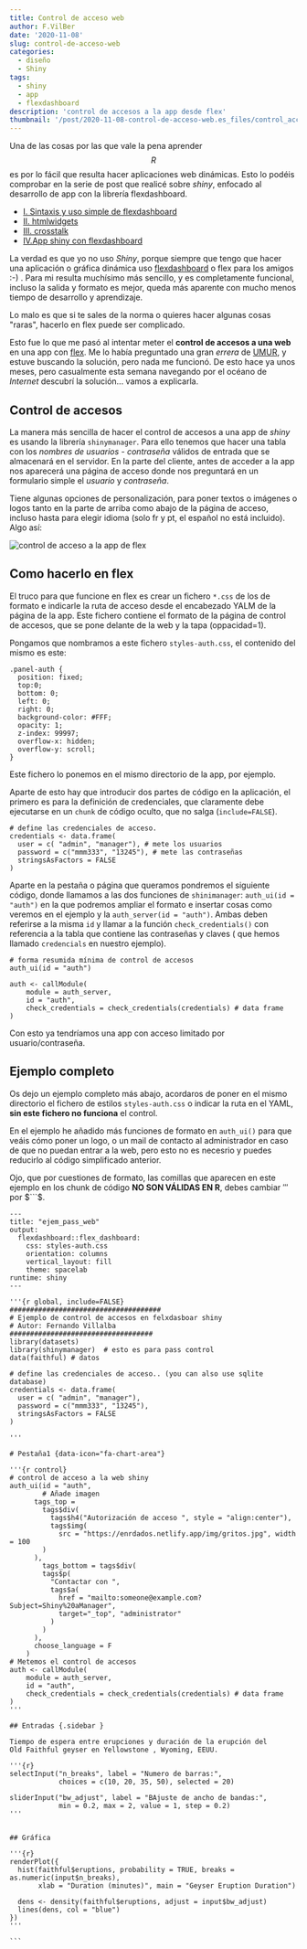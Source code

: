 ```yaml
---
title: Control de acceso web
author: F.VilBer
date: '2020-11-08'
slug: control-de-acceso-web
categories:
  - diseño
  - Shiny
tags:
  - shiny
  - app
  - flexdashboard
description: 'control de accesos a la app desde flex'
thumbnail: '/post/2020-11-08-control-de-acceso-web.es_files/control_accesos1.png'
---
```


Una de las cosas por las que vale la pena aprender $$R$$ es por lo fácil que resulta hacer aplicaciones web dinámicas. Esto lo podéis comprobar en la serie de post que realicé sobre *shiny*, enfocado al desarrollo de app con la librería flexdashboard.

 * [I. Sintaxis y uso simple de flexdashboard](../Shiny-facil-con-flexdashboard)
 * [II. htmlwidgets](../Shiny-facil-con-flexdashboard-ii)
 * [III. crosstalk](../crosstalk)
 * [IV.App shiny con flexdashboard ](../shiny-facil-con-flexdashboard-iv)
 
La verdad es que yo no uso *Shiny*, porque siempre que tengo que hacer una aplicación o gráfica dinámica uso [flexdashboard](https://rmarkdown.rstudio.com/flexdashboard/) o flex para los amigos :-) . Para mi resulta muchísimo más sencillo, y es completamente funcional, incluso la salida y formato es mejor, queda más aparente con mucho menos tiempo de desarrollo y aprendizaje.

Lo malo es que si te sales de la norma o quieres hacer algunas cosas "raras", hacerlo en flex puede ser complicado. 

Esto fue lo que me pasó al intentar meter el **control de accesos a una web** en una app con  [flex](../shiny-facil-con-flexdashboard-iv). Me lo había preguntado una gran _errera_ de [UMUR](https://gauss.inf.um.es/umur/), y estuve buscando la solución, pero nada me funcionó. De esto hace ya unos meses, pero casualmente esta semana navegando por el océano de *Internet* descubrí la solución... vamos a explicarla.

## Control de accesos
La manera más sencilla de hacer el control de accesos a una app de *shiny* es usando la librería `shinymanager`. 
Para ello tenemos que hacer una tabla con los *nombres de usuarios - contraseña* válidos de entrada que se almacenará en el servidor. En la parte del cliente, antes de acceder a la app nos aparecerá una página de acceso donde nos preguntará en un formulario simple el *usuario* y *contraseña*.

Tiene algunas opciones de personalización, para poner textos o imágenes o logos tanto en la parte de arriba como abajo de la página de acceso, incluso hasta para elegir idioma (solo fr y pt, el español no está incluido). Algo así:

![control de acceso a la app de flex](/post/2020-11-08-control-de-acceso-web.es_files/control_accesos1.png)

## Como hacerlo en flex
El truco para que funcione en flex es crear un fichero `*.css` de los de formato e indicarle la ruta de acceso desde el encabezado YALM de la página de la app. Este fichero contiene el formato de la página de control de accesos, que se pone delante de la web y la tapa (oppacidad=1).

Pongamos que nombramos a este fichero `styles-auth.css`, el contenido del mismo es este:

```
.panel-auth {
  position: fixed;
  top:0;
  bottom: 0;
  left: 0;
  right: 0;
  background-color: #FFF;
  opacity: 1;
  z-index: 99997;
  overflow-x: hidden;
  overflow-y: scroll;
}

```

Este fichero lo ponemos en el mismo directorio de la app, por ejemplo.

Aparte de esto hay que introducir dos partes de código en la aplicación, el primero es para la definición de credenciales, que claramente debe ejecutarse en un `chunk` de código oculto, que no salga (`include=FALSE`). 

```
# define las credenciales de acceso.
credentials <- data.frame(
  user = c( "admin", "manager"), # mete los usuarios
  password = c("mmm333", "13245"), # mete las contraseñas
  stringsAsFactors = FALSE
)
```
Aparte en la pestaña o página que queramos pondremos el siguiente código, donde llamamos a las dos funciones de `shinimanager`: `auth_ui(id = "auth")` en la que podremos ampliar el formato e insertar cosas como veremos en el ejemplo y la `auth_server(id = "auth")`. Ambas deben referirse a la misma `id` y llamar a la función `check_credentials()` con referencia a la tabla que contiene las contraseñas y claves ( que hemos llamado `credencials` en nuestro ejemplo).

```
# forma resumida mínima de control de accesos
auth_ui(id = "auth")

auth <- callModule(
    module = auth_server,
    id = "auth",
    check_credentials = check_credentials(credentials) # data frame
)
``` 
Con esto ya tendríamos una app con acceso limitado por usuario/contraseña.

## Ejemplo completo

Os dejo un ejemplo completo más abajo, acordaros de poner en el mismo directorio el fichero de estilos `styles-auth.css` o indicar la ruta en el YAML, **sin este fichero no funciona** el control.

En el ejemplo he añadido más funciones de formato en `auth_ui()` para que veáis cómo poner un logo, o un mail de contacto al administrador en caso de que no puedan entrar a la web, pero esto no es necesrio y puedes reducirlo al código simplificado anterior.

Ojo, que por cuestiones de formato, las comillas que aparecen en este ejemplo en los chunk de código __NO SON VÁLIDAS EN R__, debes cambiar $'''$ por $```$.


````
---
title: "ejem_pass_web"
output:
  flexdashboard::flex_dashboard:
    css: styles-auth.css
    orientation: columns
    vertical_layout: fill
    theme: spacelab
runtime: shiny 
---

'''{r global, include=FALSE}
#####################################
# Ejemplo de control de accesos en felxdasboar shiny
# Autor: Fernando Villalba
###################################
library(datasets)
library(shinymanager)  # esto es para pass control
data(faithful) # datos

# define las credenciales de acceso.. (you can also use sqlite database)
credentials <- data.frame(
  user = c( "admin", "manager"),
  password = c("mmm333", "13245"),
  stringsAsFactors = FALSE
)

'''

# Pestaña1 {data-icon="fa-chart-area"}

'''{r control}
# control de acceso a la web shiny
auth_ui(id = "auth",
        # Añade imagen
      tags_top = 
        tags$div(
          tags$h4("Autorización de acceso ", style = "align:center"),
          tags$img(
            src = "https://enrdados.netlify.app/img/gritos.jpg", width = 100
        )
      ),
        tags_bottom = tags$div(
        tags$p(
          "Contactar con ",
          tags$a(
            href = "mailto:someone@example.com?Subject=Shiny%20aManager",
            target="_top", "administrator"
          )
        )
      ), 
      choose_language = F
    )
# Metemos el control de accesos
auth <- callModule(
    module = auth_server,
    id = "auth",
    check_credentials = check_credentials(credentials) # data frame
)
'''

## Entradas {.sidebar }

Tiempo de espera entre erupciones y duración de la erupción del
Old Faithful geyser en Yellowstone , Wyoming, EEUU.

'''{r}
selectInput("n_breaks", label = "Numero de barras:",
            choices = c(10, 20, 35, 50), selected = 20)

sliderInput("bw_adjust", label = "BAjuste de ancho de bandas:",
            min = 0.2, max = 2, value = 1, step = 0.2)
'''


## Gráfica

'''{r}
renderPlot({
  hist(faithful$eruptions, probability = TRUE, breaks = as.numeric(input$n_breaks),
       xlab = "Duration (minutes)", main = "Geyser Eruption Duration")

  dens <- density(faithful$eruptions, adjust = input$bw_adjust)
  lines(dens, col = "blue")
})
'''

``` 
 
